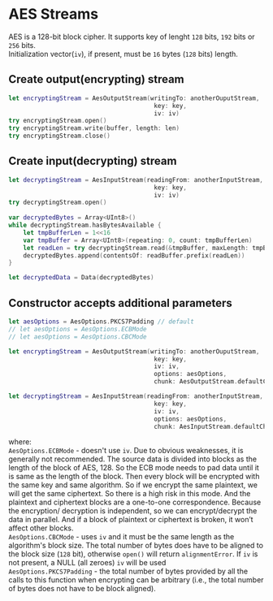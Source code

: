 # AES Streams

AES is a 128-bit block cipher. It supports key of lenght `128` bits, `192` bits or `256` bits.</br>
Initialization vector(`iv`), if present, must be `16` bytes (`128` bits) length.





## Create output(encrypting) stream
```swift
let encryptingStream = AesOutputStream(writingTo: anotherOuputStream,
                                        key: key,
                                        iv: iv)
try encryptingStream.open()
try encryptingStream.write(buffer, length: len)
try encryptingStream.close()
```

## Create input(decrypting) stream
```swift
let decryptingStream = AesInputStream(readingFrom: anotherInputStream,
                                        key: key,
                                        iv: iv)
try decryptingStream.open()
        
var decryptedBytes = Array<UInt8>()
while decryptingStream.hasBytesAvailable {
    let tmpBufferLen = 1<<16
    var tmpBuffer = Array<UInt8>(repeating: 0, count: tmpBufferLen)
    let readLen = try decryptingStream.read(&tmpBuffer, maxLength: tmpBufferLen)
    decryptedBytes.append(contentsOf: readBuffer.prefix(readLen))
}

let decryptedData = Data(decryptedBytes)
```

## Constructor accepts additional parameters
```swift
let aesOptions = AesOptions.PKCS7Padding // default
// let aesOptions = AesOptions.ECBMode
// let aesOptions = AesOptions.CBCMode

let encryptingStream = AesOutputStream(writingTo: anotherOuputStream,
                                        key: key,
                                        iv: iv,
                                        options: aesOptions,
                                        chunk: AesOutputStream.defaultChunkSize)

let decryptingStream = AesInputStream(readingFrom: anotherInputStream,
                                        key: key,
                                        iv: iv,
                                        options: aesOptions,
                                        chunk: AesInputStream.defaultChunkSize)
```

where:</br>
`AesOptions.ECBMode` - doesn't use `iv`. Due to obvious weaknesses, it is generally not recommended. The source data is 
divided into blocks as the length of the block of AES, 128. So the ECB mode 
needs to pad data until it is same as the length of the block. Then every block 
will be encrypted with the same key and same algorithm. So if we encrypt the 
same plaintext, we will get the same ciphertext. So there is a high risk in this 
mode. And the plaintext and ciphertext blocks are a one-to-one correspondence. 
Because the encryption/ decryption is independent, so we can encrypt/decrypt the 
data in parallel. And if a block of plaintext or ciphertext is broken, it won’t 
affect other blocks.</br>
`AesOptions.CBCMode` - uses `iv` and it must be the same length as the algorithm's block size. The total number of bytes does have to be aligned to the block size (`128` bit), 
otherwise `open()` will return `alignmentError`. If `iv` is not present, a NULL (all zeroes) `iv` will be used </br>
`AesOptions.PKCS7Padding` - the total number of bytes provided by all the calls to this function when 
 encrypting can be arbitrary (i.e., the total number of bytes does not have to 
 be block aligned). 

    
